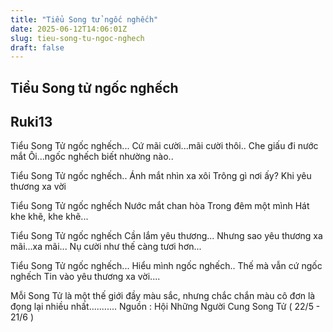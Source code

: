 ```yaml
---
title: "Tiểu Song tử ngốc nghếch"
date: 2025-06-12T14:06:01Z
slug: tieu-song-tu-ngoc-nghech
draft: false
---
```


## Tiểu Song tử ngốc nghếch

## Ruki13

Tiểu Song Tử ngốc nghếch...
Cứ mãi cười...mãi cười thôi..
Che giấu đi nước mắt
Ôi...ngốc nghếch biết nhường nào..

Tiểu Song Tử ngốc nghếch..
Ánh mắt nhìn xa xôi
Trông gì nơi ấy?
Khi yêu thương xa vời

Tiểu Song Tử ngốc nghếch
Nước mắt chan hòa
Trong đêm một mình
Hát khe khẽ, khe khẽ...

Tiểu Song Tử ngốc nghếch
Cần lắm yêu thương...
Nhưng sao yêu thương xa mãi...xa mãi...
Nụ cười như thế càng tươi hơn...

Tiểu Song Tử ngốc nghếch...
Hiểu mình ngốc nghếch.. 
Thế mà vẫn cứ ngốc nghếch
Tin vào yêu thương xa vời....

Mỗi Song Tử là một thế giới đầy màu sắc, nhưng chắc chắn màu cô đơn là đọng lại nhiều nhất...........
Nguồn : 
Hội Những Người Cung Song Tử ( 22/5 - 21/6 )